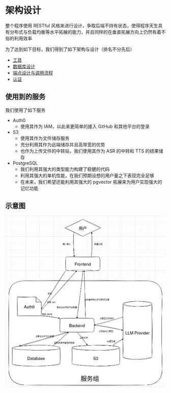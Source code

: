 # 架构设计

整个程序使用 RESTful 风格来进行设计，争取后端不持有状态，使得程序天生具有分布式与负载均衡等水平拓展的能力，并且同样的在垂直拓展方向上仍然有着不俗的利用效率

为了达到如下目标，我们得到了如下架构与设计（排名不分先后）

- [工具](./TOOL.md)
- [数据库设计](./DATABASE.md)
- [端点设计与调用流程](./ENDPOINTS.md)
- [认证](./AUTH.md)

## 使用到的服务

我们使用了如下服务

- Auth0
  - 使用其作为 IAM，以此来更简单的接入 GitHub 和其他平台的登录
- S3
  - 使用其作为文件储存服务
  - 充分利用其作为远端储存并且高带宽的优势
  - 也作为上传文件的中转站，我们使用其作为 ASR 的中转和 TTS 的结果储存
- PostgreSQL
  - 我们利用其强大的类型能力构建了稳健的代码
  - 利用其强大的单机性能，在我们预期设想的用户量之下表现完全足够
  - 在未来，我们希望还能利用其强大的 pgvector 拓展来为用户实现强大的记忆功能

## 示意图

![Arch](./arch.png)
